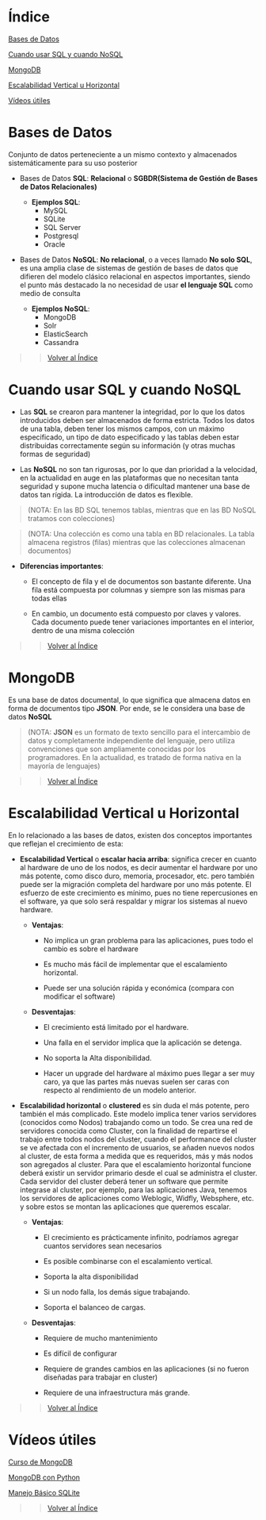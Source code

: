 # Índice

[Bases de Datos](#bases-de-datos)

[Cuando usar SQL y cuando NoSQL](#cuando-usar-sql-y-cuando-nosql)

[MongoDB](#mongodb)

[Escalabilidad Vertical u Horizontal](#escalabilidad-vertical-u-horizontal)

[Vídeos útiles](#vídeos-útiles)


# Bases de Datos

Conjunto de datos perteneciente a un mismo contexto y almacenados sistemáticamente para su uso posterior

* Bases de Datos **SQL**:
**Relacional** o **SGBDR(Sistema de Gestión de Bases de Datos Relacionales)**

    * **Ejemplos SQL**:
        * MySQL
        * SQLite
        * SQL Server
        * Postgresql
        * Oracle

* Bases de Datos **NoSQL**:
**No relacional**, o a veces llamado **No solo SQL**, es una amplia clase de sistemas de gestión de bases de datos que difieren del modelo clásico relacional en aspectos importantes, siendo el punto más destacado la no necesidad de usar **el lenguaje SQL** como medio de consulta

    * **Ejemplos NoSQL**:
        * MongoDB
        * Solr
        * ElasticSearch
        * Cassandra

>> [Volver al Índice](#índice)

# Cuando usar SQL y cuando NoSQL

* Las **SQL** se crearon para mantener la integridad, por lo que los datos introducidos deben ser almacenados de forma estricta. Todos los datos de una tabla, deben tener los mismos campos, con un máximo especificado, un tipo de dato especificado y las tablas deben estar distribuidas correctamente según su información (y otras muchas formas de seguridad)

* Las **NoSQL** no son tan rigurosas, por lo que dan prioridad a la velocidad, en la actualidad en auge en las plataformas que no necesitan tanta seguridad y supone mucha latencia o dificultad mantener una base de datos tan rígida. La introducción de datos es flexible.

> (NOTA: En las BD SQL tenemos tablas, mientras que en las BD NoSQL tratamos con colecciones)

> (NOTA: Una colección es como una tabla en BD relacionales. La tabla almacena registros (filas) mientras que las colecciones almacenan documentos)

* **Diferencias importantes**: 
    *   El concepto de fila y el de documentos son bastante diferente. Una fila está compuesta por columnas y siempre son las mismas para todas ellas

    *   En cambio, un documento está compuesto por claves y valores. Cada documento puede tener variaciones importantes en el interior, dentro de una misma colección

>> [Volver al Índice](#índice)

# MongoDB

Es una base de datos documental, lo que significa que almacena datos en forma de documentos tipo **JSON**. Por ende, se le considera una base de datos **NoSQL**


> (NOTA: **JSON** es un formato de texto sencillo para el intercambio de datos y completamente independiente del lenguaje, pero utiliza convenciones que son ampliamente conocidas por los programadores. En la actualidad, es tratado de forma nativa en la mayoría de lenguajes)

>> [Volver al Índice](#índice)

# Escalabilidad Vertical u Horizontal

En lo relacionado a las bases de datos, existen dos conceptos importantes que reflejan el crecimiento de esta:

* **Escalabilidad Vertical** o **escalar hacia arriba**: significa crecer en cuanto al hardware de uno de los nodos, es decir aumentar el hardware por uno más potente, como disco duro, memoria, procesador, etc. pero también puede ser la migración completa del hardware por uno más potente. El esfuerzo de este crecimiento es mínimo, pues no tiene repercusiones en el software, ya que solo será respaldar y migrar los sistemas al nuevo hardware.

    * **Ventajas**:
        *   No implica un gran problema para las aplicaciones, pues todo el cambio es sobre el hardware
            
        *   Es mucho más fácil de implementar que el escalamiento horizontal.
            
        *   Puede ser una solución rápida y económica (compara con modificar el software)

    * **Desventajas**:
        *   El crecimiento está limitado por el hardware.

        *   Una falla en el servidor implica que la aplicación se detenga.

        *   No soporta la Alta disponibilidad.

        *   Hacer un upgrade del hardware al máximo pues llegar a ser muy caro, ya que las partes más nuevas suelen ser caras con respecto al rendimiento de un modelo anterior.

* **Escalabilidad horizontal** o **clustered** es sin duda el más potente, pero también el más complicado. Este modelo implica tener varios servidores (conocidos como Nodos) trabajando como un todo. Se crea una red de servidores conocida como Cluster, con la finalidad de repartirse el trabajo entre todos nodos del cluster, cuando el performance del cluster se ve afectada con el incremento de usuarios, se añaden nuevos nodos al cluster, de esta forma a medida que es requeridos, más y más nodos son agregados al cluster. Para que el escalamiento horizontal funcione deberá existir un servidor primario desde el cual se administra el cluster. Cada servidor del cluster deberá tener un software que permite integrase al cluster, por ejemplo, para las aplicaciones Java, tenemos los servidores de aplicaciones como Weblogic, Widfly, Websphere, etc. y sobre estos se montan las aplicaciones que queremos escalar.

    * **Ventajas**:
        *   El crecimiento es prácticamente infinito, podríamos agregar cuantos servidores sean necesarios

        *   Es posible combinarse con el escalamiento vertical.

        *   Soporta la alta disponibilidad

        *   Si un nodo falla, los demás sigue trabajando.

        *   Soporta el balanceo de cargas.
 
    * **Desventajas**:
        *   Requiere de mucho mantenimiento

        *   Es difícil de configurar

        *   Requiere de grandes cambios en las aplicaciones (si no fueron diseñadas para trabajar en cluster)

        *   Requiere de una infraestructura más grande.

>> [Volver al Índice](#índice)

# Vídeos útiles

[Curso de MongoDB](https://www.youtube.com/watch?v=qmZrygfP7cQ&list=PLCTD_CpMeEKQ9_WJOtexctR6Iqw7whMXY&index=3)

[MongoDB con Python](https://www.youtube.com/watch?v=y2HFAYBao8M&list=PLCTD_CpMeEKR5cVnmTyFqUuzBOmEAjG4z)

[Manejo Básico SQLite](https://www.youtube.com/watch?v=ZJuVQ9jUg-A&list=PLU8oAlHdN5BlvPxziopYZRd55pdqFwkeS&index=55)

>> [Volver al Índice](#índice)